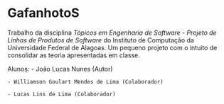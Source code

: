 GafanhotoS
==========

Trabalho da disciplina *Tópicos em Engenharia de Software - Projeto de Linhas de Produtos de Software* do Instituto de Computação da Universidade Federal de Alagoas. Um pequeno projeto com o intuito de consolidar as teoria apresentadas em classe.

Alunos:
	- João Lucas Nunes (Autor)

	- Williamson Goulart Mendes de Lima (Colaborador)
	
	- Lucas Lins de Lima (Colaborador) 
	
